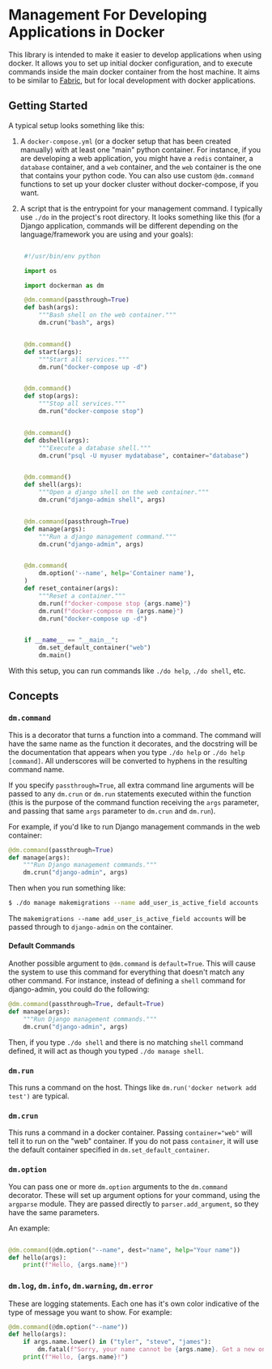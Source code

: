 # Management For Developing Applications in Docker

This library is intended to make it easier to develop applications when
using docker. It allows you to set up initial docker configuration, and to
execute commands inside the main docker container from the host machine. It
aims to be similar to [Fabric](https://fabfile.org), but for local development
with docker applications.

## Getting Started

A typical setup looks something like this:

1. A `docker-compose.yml` (or a docker setup that has been created manually)
   with at least one "main" python container. For instance, if you are
   developing a web application, you might have a `redis` container, a
   `database` container, and a `web` container, and the `web` container is the
   one that contains your python code. You can also use custom `@dm.command`
   functions to set up your docker cluster without docker-compose, if you want.
2. A script that is the entrypoint for your management command. I typically use
   `./do` in the project's root directory. It looks something like this (for a
   Django application, commands will be different depending on the language/framework
   you are using and your goals):

   ```python

    #!/usr/bin/env python

    import os

    import dockerman as dm

    @dm.command(passthrough=True)
    def bash(args):
        """Bash shell on the web container."""
        dm.crun("bash", args)


    @dm.command()
    def start(args):
        """Start all services."""
        dm.run("docker-compose up -d")


    @dm.command()
    def stop(args):
        """Stop all services."""
        dm.run("docker-compose stop")


    @dm.command()
    def dbshell(args):
        """Execute a database shell."""
        dm.crun("psql -U myuser mydatabase", container="database")


    @dm.command()
    def shell(args):
        """Open a django shell on the web container."""
        dm.crun("django-admin shell", args)


    @dm.command(passthrough=True)
    def manage(args):
        """Run a django management command."""
        dm.crun("django-admin", args)


    @dm.command(
        dm.option('--name', help='Container name'),
    )
    def reset_container(args):
        """Reset a container."""
        dm.run(f"docker-compose stop {args.name}")
        dm.run(f"docker-compose rm {args.name}")
        dm.run("docker-compose up -d")


    if __name__ == "__main__":
        dm.set_default_container("web")
        dm.main()
     ```

With this setup, you can run commands like `./do help`, `./do shell`, etc.

## Concepts

### `dm.command`

This is a decorator that turns a function into a command. The command will have
the same name as the function it decorates, and the docstring will be the
documentation that appears when you type `./do help` or `./do help [command]`.
All underscores will be converted to hyphens in the resulting command name.

If you specify `passthrough=True`, all extra command line arguments will be
passed to any `dm.crun` or `dm.run` statements executed within the function
(this is the purpose of the command function receiving the `args` parameter,
and passing that same `args` parameter to `dm.crun` and `dm.run`).

For example, if you'd like to run Django management commands in the web
container:

```python
@dm.command(passthrough=True)
def manage(args):
    """Run Django management commands."""
    dm.crun("django-admin", args)
```

Then when you run something like:

```bash
$ ./do manage makemigrations --name add_user_is_active_field accounts
```

The `makemigrations --name add_user_is_active_field accounts` will be passed
through to `django-admin` on the container.

#### Default Commands

Another possible argument to `@dm.command` is `default=True`. This will cause
the system to use this command for everything that doesn't match any other
command. For instance, instead of defining a `shell` command for django-admin,
you could do the following:

```python
@dm.command(passthrough=True, default=True)
def manage(args):
    """Run Django management commands."""
    dm.crun("django-admin", args)
```

Then, if you type `./do shell` and there is no matching `shell` command
defined, it will act as though you typed `./do manage shell`.

### `dm.run`

This runs a command on the host. Things like
`dm.run('docker network add test')` are typical.

### `dm.crun`

This runs a command in a docker container. Passing `container="web"` will tell
it to run on the "web" container. If you do not pass `container`, it will use
the default container specified in `dm.set_default_container`.

### `dm.option`

You can pass one or more `dm.option` arguments to the `dm.command` decorator.
These will set up argument options for your command, using the `argparse`
module. They are passed directly to `parser.add_argument`, so they have the
same parameters.

An example:

```python

@dm.command(@dm.option("--name", dest="name", help="Your name"))
def hello(args):
    print(f"Hello, {args.name}!")
```

### `dm.log`, `dm.info`, `dm.warning`, `dm.error`

These are logging statements. Each one has it's own color indicative of the
type of message you want to show. For example:


```python
@dm.command(@dm.option("--name"))
def hello(args):
    if args.name.lower() in ("tyler", "steve", "james"):
        dm.fatal(f"Sorry, your name cannot be {args.name}. Get a new one.")
    print(f"Hello, {args.name}!")
```
